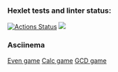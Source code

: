 ### Hexlet tests and linter status:
[![Actions Status](https://github.com/dmtrbzrkn/java-project-61/workflows/hexlet-check/badge.svg)](https://github.com/dmtrbzrkn/java-project-61/actions)
<a href="https://codeclimate.com/github/dmtrbzrkn/java-project-61/maintainability"><img src="https://api.codeclimate.com/v1/badges/07fe5b09efb637faf491/maintainability" /></a>
### Asciinema
[Even game](https://asciinema.org/a/VjUv1NpAyr00sTEGGetLKbatx)
[Calc game](https://asciinema.org/a/FRBpajOWK9gh3k5u257A0ndzZ)
[GCD game](https://asciinema.org/a/wIbWe6TCKkUoQv3WOubhCKtNg)


